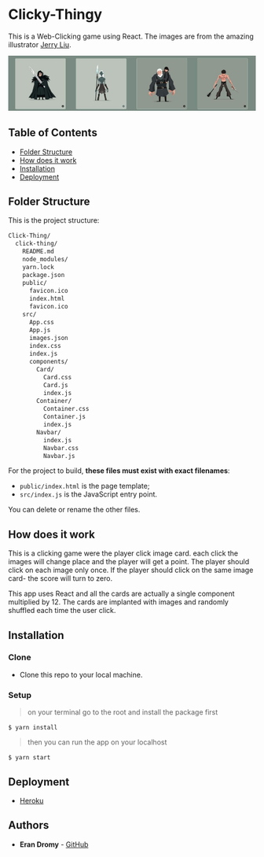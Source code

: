 # Clicky-Thingy

This is a Web-Clicking game using React. The images are from the amazing illustrator [Jerry Liu](http://jerryliustudio.tumblr.com/).

<img src="./public/picweb.jpg">

## Table of Contents

- [Folder Structure](#folder-structure)
- [How does it work](#how-does-it-work)
- [Installation](#installation)
- [Deployment](#deployment)

## Folder Structure

This is the project structure:

```
Click-Thing/
  click-thing/
    README.md
    node_modules/
    yarn.lock
    package.json
    public/
      favicon.ico
      index.html
      favicon.ico
    src/
      App.css
      App.js
      images.json
      index.css
      index.js
      components/
        Card/
          Card.css
          Card.js
          index.js
        Container/
          Container.css
          Container.js
          index.js
        Navbar/
          index.js
          Navbar.css
          Navbar.js
```

For the project to build, **these files must exist with exact filenames**:

- `public/index.html` is the page template;
- `src/index.js` is the JavaScript entry point.

You can delete or rename the other files.

## How does it work

This is a clicking game were the player click image card. each click the images will change place and the player will get a point. The player should click on each image only once. If the player should click on the same image card- the score will turn to zero.

This app uses React and all the cards are actually a single component multiplied by 12. The cards are implanted with images and randomly shuffled each time the user click.

## Installation

### Clone

- Clone this repo to your local machine. 

### Setup

> on your terminal go to the root and install the package first

```shell
$ yarn install
```
> then you can run the app on your localhost

```shell
$ yarn start
```

## Deployment

* [Heroku](https://afternoon-meadow-85631.herokuapp.com/)

## Authors

* **Eran Dromy** - [GitHub](https://github.com/erandro)